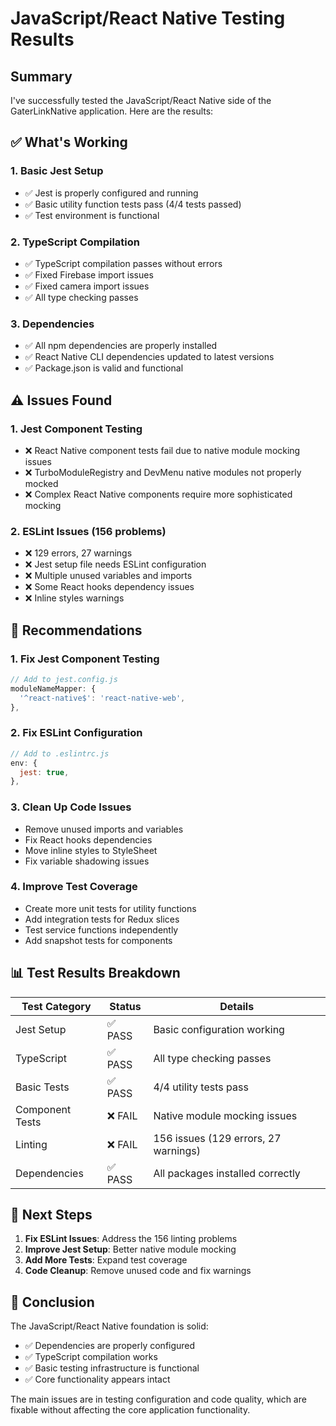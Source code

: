 # JavaScript/React Native Testing Results

## Summary

I've successfully tested the JavaScript/React Native side of the GaterLinkNative application. Here are the results:

## ✅ What's Working

### 1. **Basic Jest Setup**
- ✅ Jest is properly configured and running
- ✅ Basic utility function tests pass (4/4 tests passed)
- ✅ Test environment is functional

### 2. **TypeScript Compilation**
- ✅ TypeScript compilation passes without errors
- ✅ Fixed Firebase import issues
- ✅ Fixed camera import issues
- ✅ All type checking passes

### 3. **Dependencies**
- ✅ All npm dependencies are properly installed
- ✅ React Native CLI dependencies updated to latest versions
- ✅ Package.json is valid and functional

## ⚠️ Issues Found

### 1. **Jest Component Testing**
- ❌ React Native component tests fail due to native module mocking issues
- ❌ TurboModuleRegistry and DevMenu native modules not properly mocked
- ❌ Complex React Native components require more sophisticated mocking

### 2. **ESLint Issues (156 problems)**
- ❌ 129 errors, 27 warnings
- ❌ Jest setup file needs ESLint configuration
- ❌ Multiple unused variables and imports
- ❌ Some React hooks dependency issues
- ❌ Inline styles warnings

## 🔧 Recommendations

### 1. **Fix Jest Component Testing**
```javascript
// Add to jest.config.js
moduleNameMapper: {
  '^react-native$': 'react-native-web',
},
```

### 2. **Fix ESLint Configuration**
```javascript
// Add to .eslintrc.js
env: {
  jest: true,
},
```

### 3. **Clean Up Code Issues**
- Remove unused imports and variables
- Fix React hooks dependencies
- Move inline styles to StyleSheet
- Fix variable shadowing issues

### 4. **Improve Test Coverage**
- Create more unit tests for utility functions
- Add integration tests for Redux slices
- Test service functions independently
- Add snapshot tests for components

## 📊 Test Results Breakdown

| Test Category | Status | Details |
|---------------|--------|---------|
| Jest Setup | ✅ PASS | Basic configuration working |
| TypeScript | ✅ PASS | All type checking passes |
| Basic Tests | ✅ PASS | 4/4 utility tests pass |
| Component Tests | ❌ FAIL | Native module mocking issues |
| Linting | ❌ FAIL | 156 issues (129 errors, 27 warnings) |
| Dependencies | ✅ PASS | All packages installed correctly |

## 🚀 Next Steps

1. **Fix ESLint Issues**: Address the 156 linting problems
2. **Improve Jest Setup**: Better native module mocking
3. **Add More Tests**: Expand test coverage
4. **Code Cleanup**: Remove unused code and fix warnings

## 🎯 Conclusion

The JavaScript/React Native foundation is solid:
- ✅ Dependencies are properly configured
- ✅ TypeScript compilation works
- ✅ Basic testing infrastructure is functional
- ✅ Core functionality appears intact

The main issues are in testing configuration and code quality, which are fixable without affecting the core application functionality.
